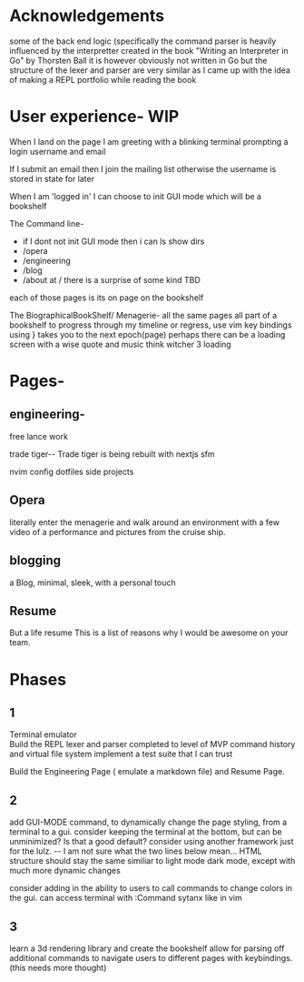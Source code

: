 # Acknowledgements
  some of the back end logic (specifically the command parser is heavily influenced by the interpretter created in the book "Writing an Interpreter in Go" by Thorsten Ball
  it is however obviously not written in Go but the structure of the lexer and parser are very similar as I came up with the idea of making a REPL portfolio while reading the book
# User experience- WIP

When I land on the page I am greeting with a blinking terminal prompting a login
username
and email

If I submit an email then I join the mailing list otherwise the username is stored in state
for later

When I am 'logged in' I can choose to init GUI mode which will be a bookshelf

The Command line-

- if I dont not init GUI mode then i can ls show dirs
- /opera
- /engineering
- /blog
- /about
  at / there is a surprise of some kind TBD

each of those pages is its on page on the bookshelf

The BiographicalBookShelf/ Menagerie-
all the same pages all part of a bookshelf
to progress through my timeline or regress,
use vim key bindings
using } takes you to the next epoch(page)
perhaps there can be a loading screen with a wise quote and music
think witcher 3 loading

# Pages-

## engineering-
free lance work

trade tiger-- Trade tiger is being rebuilt with nextjs
sfm

nvim config
dotfiles
side projects

## Opera

literally enter the menagerie and walk around an environment with a few video of a performance
and pictures from the cruise ship.

## blogging

a Blog, minimal, sleek, with a personal touch

## Resume

But a life resume
This is a list of reasons why I would be awesome on your team.

# Phases

## 1
Terminal emulator  
Build the REPL
lexer and parser completed to level of MVP
command history and virtual file system
implement a test suite that I can trust

Build the Engineering Page ( emulate a markdown file) and Resume Page.

## 2
add GUI-MODE command, to dynamically change the page styling, from a terminal to a gui. 
consider keeping the terminal at the bottom, but can be unminimized?
Is that a good default?
consider using another framework just for the lulz. 
-- I am not sure what the two lines below mean...
HTML structure should stay the same
similiar to light mode dark mode, except with much more dynamic changes

consider adding in the ability to users to call commands to change colors in the gui.  can access terminal with :Command sytanx like in vim

## 3

learn a 3d rendering library and create the bookshelf
allow for parsing off additional commands to navigate users to different pages with keybindings.(this needs more thought)
